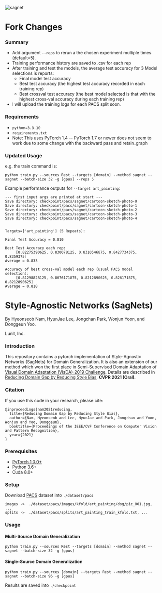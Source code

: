 ![sagnet](figs/sagnet.png)

# Fork Changes
### Summary
- Add argument `--reps` to rerun a the chosen experiment multiple times (default=5). 
- Training performance history are saved to .csv for each rep
- After training and test the models, the average test accuracy for 3 Model selections is reports:
    - Final model test accuracy
    - Best test accuracy (the highest test accuracy recorded in each training rep)
    - Best crossval test accuracy (the best model selected is that with the highest cross-val accuracy during each training rep)
- I will upload the training logs for each PACS split soon. 

### Requirements

- `python=3.8.10`
- `requirements.txt`
- Note: This uses PyTorch 1.4 -- PyTorch 1.7 or newer does not seem to work due to some change with the backward pass and retain_graph


### Updated Usage
e.g. the train command is:
```
python train.py --sources Rest --targets [domain] --method sagnet --sagnet --batch-size 32 -g [gpus] --reps 5
```

Example performance outputs for `--target art_painting`:
```
--- first input args are printed at start ---
Save directory: checkpoint/pacs/sagnet/cartoon-sketch-photo-0
Save directory: checkpoint/pacs/sagnet/cartoon-sketch-photo-1
Save directory: checkpoint/pacs/sagnet/cartoon-sketch-photo-2
Save directory: checkpoint/pacs/sagnet/cartoon-sketch-photo-3
Save directory: checkpoint/pacs/sagnet/cartoon-sketch-photo-4


Targets=['art_painting'] (5 Repeats):

Final Test Accuracy = 0.810

Best Test Accuracy each rep:
	 [0.82275390625, 0.830078125, 0.8310546875, 0.8427734375, 0.8359375]
Average = 0.833

Accuracy of best cross-val model each rep (usual PACS model selection):
	 [0.81298828125, 0.8076171875, 0.8212890625, 0.826171875, 0.8212890625]
Average = 0.818
```


# Style-Agnostic Networks (SagNets)
By Hyeonseob Nam, HyunJae Lee, Jongchan Park, Wonjun Yoon, and Donggeun Yoo.

Lunit, Inc.

### Introduction
This repository contains a pytorch implementation of Style-Agnostic Networks (SagNets) for Domain Generalization.
It is also an extension of our method which won the first place in Semi-Supervised Domain Adaptation of [Visual Domain Adaptation (VisDA)-2019 Challenge](https://ai.bu.edu/visda-2019/).
Details are described in [Reducing Domain Gap by Reducing Style Bias](https://openaccess.thecvf.com/content/CVPR2021/papers/Nam_Reducing_Domain_Gap_by_Reducing_Style_Bias_CVPR_2021_paper.pdf), **CVPR 2021 (Oral)**.

### Citation
If you use this code in your research, please cite:

```
@inproceedings{nam2021reducing,
  title={Reducing Domain Gap by Reducing Style Bias},
  author={Nam, Hyeonseob and Lee, HyunJae and Park, Jongchan and Yoon, Wonjun and Yoo, Donggeun},
  booktitle={Proceedings of the IEEE/CVF Conference on Computer Vision and Pattern Recognition},
  year={2021}
}
```

### Prerequisites
- [PyTorch 1.0.0+](https://pytorch.org/)
- Python 3.6+
- Cuda 8.0+

### Setup
Download [PACS](http://www.eecs.qmul.ac.uk/~dl307/project_iccv2017) dataset into ```./dataset/pacs```
```
images ->  ./dataset/pacs/images/kfold/art_painting/dog/pic_001.jpg, ...
splits ->  ./dataset/pacs/splits/art_painting_train_kfold.txt, ...
```

### Usage
#### Multi-Source Domain Generalization
```
python train.py --sources Rest --targets [domain] --method sagnet --sagnet --batch-size 32 -g [gpus]
```
#### Single-Source Domain Generalization
```
python train.py --sources [domain] --targets Rest --method sagnet --sagnet --batch-size 96 -g [gpus]
```
Results are saved into ```./checkpoint```
